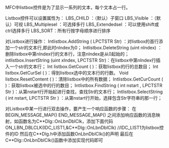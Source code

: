 MFC中listbox控件是为了显示一系列的文本，每个文本占一行。

Listbox控件可以设置属性为：
LBS_CHILD   ：（默认）子窗口
LBS_Visible ：（默认）可视
LBS_Multiplesel ：可选择多行
LBS_Extendedsel ：可以使用shift或ctrl选择多行
LBS_SORT：所有行按字母顺序进行排序

对Listbox进行操作：
Intlistbox.AddString (  LPCTSTR     Str)   ：对listbox的首行添加一个str的文本行,即此时nIndex为0；
Intlistbox.DeleteString (uint nIndex)     ：删除listbox中第nIndex行的文本行，注意nIndex是从0起始的；
intlistbox.InsertString (uint xIndex, LPCTSTR  Str)：在listbox中第nIndex行插入一个str的文本行；
Int listbox.GetCount (  )：获取listbox的行的总数目；
Int listbox.GetCurSel  ( )：得到listbox选中的文本行的行数。
Void listbox.ResetContent (  )：清除listbox中的所有数据；
Intlistbox.GetCurCount ( )：获取listbox被选中的行的数目；
Intlistbox.FindString  ( int nstart , LPCTSTR  Str )：从第nstart行开始起进行查找，查找Str的文本行；
Intlistbox.SelectString ( int nstart, LPCTSTR Str ) ：从第nstart行开始，选择包含Str字符串的那一行；

对Listbox中某一行进行双击操作，要产生一个响应函数的步骤：
在
BEGIN_MESSAGE_MAP()
END_MESSAGE_MAP()
之间添加响应函数的消息映射，如函数名为C\*\*Dlg::OnLbnDblClk，添加下面代码
ON_LBN_DBLCLK(IDC_LIST1,&C\*\*Dlg::OnLbnDblClk)
//IDC_LIST1为listbox控件的ID
然后在C\*\*Dlg.h中添加函数OnLbnDblClk()的声明
最后在C\*\*Dlg::OnLbnDblClk()函数中添加实现代码即可

